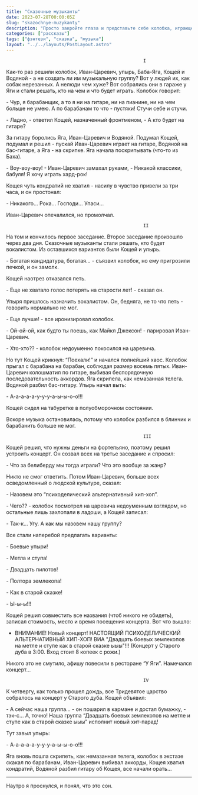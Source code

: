 ```yaml
---
title: "Сказочные музыканты"
date: 2023-07-28T00:00:05Z
slug: "skazochnye-muzykanty"
description: "Просто закройте глаза и представьте себе колобка, играющего на барабанной установке..."
categories: ["рассказы"]
tags: ["фэнтези", "сказка", "музыка"]
layout: "../../layouts/PostLayout.astro"
---
```

                                                        I

Как-то раз решили колобок, Иван-Царевич, упырь, Баба-Яга, Кощей и Водяной - а не создать ли им музыкальную группу? Вот у людей их, как собак нерезанных. А нелюди чем хуже? Вот собрались они в гараже у Яги и стали решать, кто на чем и что будет играть. 
Колобок говорит:

\- Чур, я барабанщик, а то я ни на гитаре, ни на пианине, ни на чем больше не умею. А по барабанам то что - пустяки! Стучи себе и стучи.

\- Ладно, - ответил Кощей, назначенный фронтменом, - А кто будет на гитаре?

За гитару боролись Яга, Иван-Царевич и Водяной. 
Подумал Кощей, подумал и решил - пускай Иван-Царевич играет на гитаре, Водяной на бас-гитаре, а Яга - на скрипке. Яга начала поскрипывать (что-то из Баха).

\- Воу-воу-воу! - Иван-Царевич замахал руками, - Никакой классики, бабуля! Я хочу играть хард-рок!

Кощея чуть кондратий не хватил - насилу в чувство привели за три часа, и он простонал:

\- Никакого… Рока… Господи… Упаси…

Иван-Царевич опечалился, но промолчал. 

                                                        II

На том и кончилось первое заседание. Второе заседание произошло через два дня.
	Сказочные музыканты стали решать, кто будет вокалистом. Из оставшихся вариантов были Кощей и упырь. 

\- Богатая кандидатура, богатая… - съязвил колобок, но ему пригрозили печкой, и он замолк. 

Кощей наотрез отказался петь.

\- Еще не хватало голос потерять на старости лет! - сказал он.

Упыря пришлось назначить вокалистом. Он, бедняга, не то что петь - говорить нормально не мог.

\- Еще лучше! - все иронизировал колобок.

\- Ой-ой-ой, как будто ты поешь, как Майкл Джексон! - парировал Иван-Царевич.

\- Хто-хто?? - колобок недоуменно покосился на царевича.

Но тут Кощей крикнул: “Поехали!” и начался полнейший хаос.
Колобок прыгал с барабана на барабан, соблюдая размер восемь пятых. Иван-Царевич колошматил по гитаре, выбивая беспорядочную последовательность аккордов. Яга скрипела, как немазанная телега. Водяной разбил бас-гитару. Упырь начал выть:

\- А-а-а-а-а-у-у-у-а-ы-ы-о-о!!!

Кощей сидел на табуретке в полуобморочном состоянии. 

Вскоре музыка остановилась, потому что колобок разбился в блинчик и барабанить больше не мог.



                                                        III

Кощей решил, что нужны деньги на фортепьяно, поэтому решил устроить концерт. Он созвал всех на третье заседание и спросил:

\- Что за белиберду мы тогда играли? Что это вообще за жанр?

Никто не смог ответить. Потом Иван-Царевич, больше всех осведомленный о людской культуре, сказал:

\- Назовем это “психоделический альтернативный хип-хоп”.

\- Чего?? - колобок посмотрел на царевича недоуменным взглядом, но остальные лишь захлопали в ладоши, а Кощей записал:

\- Так-к… Угу. А как мы назовем нашу группу?

Все стали наперебой предлагать варианты:

\- Боевые упыри!

\- Метла и ступа!

\- Двадцать пилотов!

\- Полтора землекопа! 

\- Как в старой сказке!

\- Ы-ы-ы!!!

Кощей решил совместить все названия (чтоб никого не обидеть), записал стоимость, место и время посещения концерта. Вот что вышло:

- ВНИМАНИЕ! Новый концерт! НАСТОЯЩИЙ ПСИХОДЕЛИЧЕСКИЙ АЛЬТЕРНАТИВНЫЙ ХИП-ХОП! ВИА "Двадцать боевых землекопов на метле и ступе как в старой сказке ыыы"!!! (Концерт у Старого дуба в 3:00. Вход стоит 8 копеек с рожи.)

Никого это не смутило, афишу повесили в ресторане “У Яги”. Намечался концерт…

                                                        IV
                                            
К четвергу, как только прошел дождь, все Тридевятое царство собралось на концерт у Старого дуба. Кощей объявил:

\- А сейчас наша группа… - он пошарил в кармане и достал бумажку, - тэк-с… А, точно! Наша группа “Двадцать боевых землекопов на метле и ступе как в старой сказке ыыы” исполнит новый хит-парад! 

Тут завыл упырь:

\- А-а-а-а-а-у-у-у-а-ы-ы-о-о!!!

Яга вновь пошла скрипеть, как немазанная телега, колобок в экстазе скакал по барабанам, Иван-Царевич выбивал аккорды, Кощея хватил кондратий, Водяной разбил гитару об Кощея, все начали орать…



***






Наутро я проснулся, и понял, что это сон.
